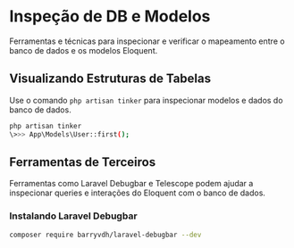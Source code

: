 # Inspeção de DB e Modelos

Ferramentas e técnicas para inspecionar e verificar o mapeamento entre o banco de dados e os modelos Eloquent.

## Visualizando Estruturas de Tabelas

Use o comando `php artisan tinker` para inspecionar modelos e dados do banco de dados.

```bash
php artisan tinker
\>>> App\Models\User::first();
```

## Ferramentas de Terceiros

Ferramentas como Laravel Debugbar e Telescope podem ajudar a inspecionar queries e interações do Eloquent com o banco de dados.

### Instalando Laravel Debugbar

```bash
composer require barryvdh/laravel-debugbar --dev
```
